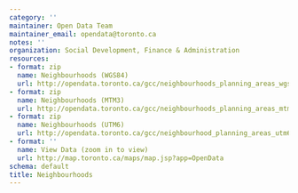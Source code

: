 ```yaml
---
category: ''
maintainer: Open Data Team
maintainer_email: opendata@toronto.ca
notes: ''
organization: Social Development, Finance & Administration
resources:
- format: zip
  name: Neighbourhoods (WGS84)
  url: http://opendata.toronto.ca/gcc/neighbourhoods_planning_areas_wgs84.zip
- format: zip
  name: Neighbourhoods (MTM3)
  url: http://opendata.toronto.ca/gcc/neighbourhoods_planning_areas_mtm3.zip
- format: zip
  name: Neighbourhoods (UTM6)
  url: http://opendata.toronto.ca/gcc/neighbourhood_planning_areas_utm6.zip
- format: ''
  name: View Data (zoom in to view)
  url: http://map.toronto.ca/maps/map.jsp?app=OpenData
schema: default
title: Neighbourhoods
---
```

